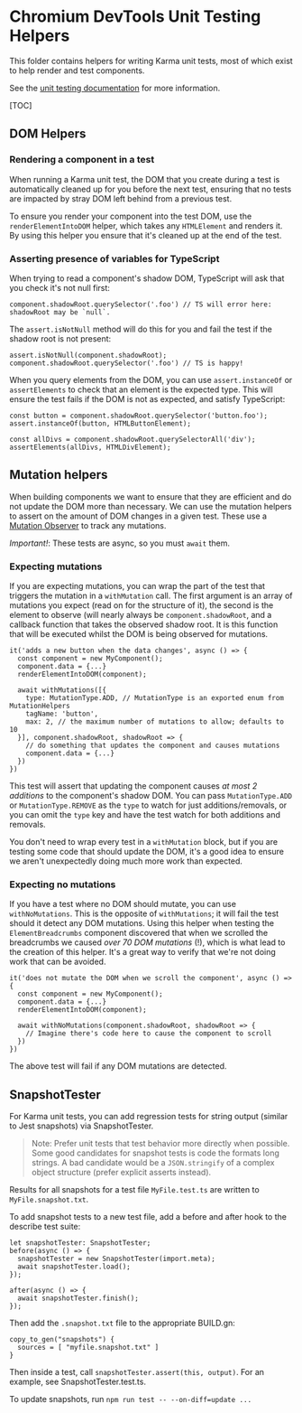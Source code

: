 # Chromium DevTools Unit Testing Helpers

This folder contains helpers for writing Karma unit tests, most of which exist to help render and test components.

See the [unit testing documentation](../../test/unit/README.md) for more information.

[TOC]

## DOM Helpers

### Rendering a component in a test

When running a Karma unit test, the DOM that you create during a test is automatically cleaned up for you before the next test, ensuring that no tests are impacted by stray DOM left behind from a previous test.

To ensure you render your component into the test DOM, use the `renderElementIntoDOM` helper, which takes any `HTMLElement` and renders it. By using this helper you ensure that it's cleaned up at the end of the test.

### Asserting presence of variables for TypeScript

When trying to read a component's shadow DOM, TypeScript will ask that you check it's not null first:

```
component.shadowRoot.querySelector('.foo') // TS will error here: shadowRoot may be `null`.
```

The `assert.isNotNull` method will do this for you and fail the test if the shadow root is not present:

```
assert.isNotNull(component.shadowRoot);
component.shadowRoot.querySelector('.foo') // TS is happy!
```

When you query elements from the DOM, you can use `assert.instanceOf` or `assertElements` to check that an element is the expected type. This will ensure the test fails if the DOM is not as expected, and satisfy TypeScript:

```
const button = component.shadowRoot.querySelector('button.foo');
assert.instanceOf(button, HTMLButtonElement);

const allDivs = component.shadowRoot.querySelectorAll('div');
assertElements(allDivs, HTMLDivElement);
```

## Mutation helpers

When building components we want to ensure that they are efficient and do not update the DOM more than necessary. We can use the mutation helpers to assert on the amount of DOM changes in a given test. These use a [Mutation Observer](https://developer.mozilla.org/en/docs/Web/API/MutationObserver) to track any mutations.

_Important!_: These tests are async, so you must `await` them.

### Expecting mutations

If you are expecting mutations, you can wrap the part of the test that triggers the mutation in a `withMutation` call. The first argument is an array of mutations you expect (read on for the structure of it), the second is the element to observe (will nearly always be `component.shadowRoot`, and a callback function that takes the observed shadow root. It is this function that will be executed whilst the DOM is being observed for mutations.

```
it('adds a new button when the data changes', async () => {
  const component = new MyComponent();
  component.data = {...}
  renderElementIntoDOM(component);

  await withMutations([{
    type: MutationType.ADD, // MutationType is an exported enum from MutationHelpers
    tagName: 'button',
    max: 2, // the maximum number of mutations to allow; defaults to 10
  }], component.shadowRoot, shadowRoot => {
    // do something that updates the component and causes mutations
    component.data = {...}
  })
})
```

This test will assert that updating the component causes _at most 2 additions_ to the component's shadow DOM. You can pass `MutationType.ADD` or `MutationType.REMOVE` as the `type` to watch for just additions/removals, or you can omit the `type` key and have the test watch for both additions and removals.

You don't need to wrap every test in a `withMutation` block, but if you are testing some code that should update the DOM, it's a good idea to ensure we aren't unexpectedly doing much more work than expected.

### Expecting no mutations

If you have a test where no DOM should mutate, you can use `withNoMutations`. This is the opposite of `withMutations`; it will fail the test should it detect any DOM mutations. Using this helper when testing the `ElementBreadcrumbs` component discovered that when we scrolled the breadcrumbs we caused _over 70 DOM mutations_ (!), which is what lead to the creation of this helper. It's a great way to verify that we're not doing work that can be avoided.

```
it('does not mutate the DOM when we scroll the component', async () => {
  const component = new MyComponent();
  component.data = {...}
  renderElementIntoDOM(component);

  await withNoMutations(component.shadowRoot, shadowRoot => {
    // Imagine there's code here to cause the component to scroll
  })
})
```

The above test will fail if any DOM mutations are detected.

## SnapshotTester

For Karma unit tests, you can add regression tests for string output (similar to Jest snapshots) via SnapshotTester.

> Note: Prefer unit tests that test behavior more directly when possible. Some good candidates for snapshot tests is code the formats long strings. A bad candidate would be a `JSON.stringify` of a complex object structure (prefer explicit asserts instead).

Results for all snapshots for a test file `MyFile.test.ts` are written to `MyFile.snapshot.txt`.

To add snapshot tests to a new test file, add a before and after hook to the describe test suite:

```
let snapshotTester: SnapshotTester;
before(async () => {
  snapshotTester = new SnapshotTester(import.meta);
  await snapshotTester.load();
});

after(async () => {
  await snapshotTester.finish();
});
```

Then add the `.snapshot.txt` file to the appropriate BUILD.gn:

```
copy_to_gen("snapshots") {
  sources = [ "myfile.snapshot.txt" ]
}
```

Then inside a test, call `snapshotTester.assert(this, output)`. For an example, see SnapshotTester.test.ts.

To update snapshots, run `npm run test -- --on-diff=update ...`
